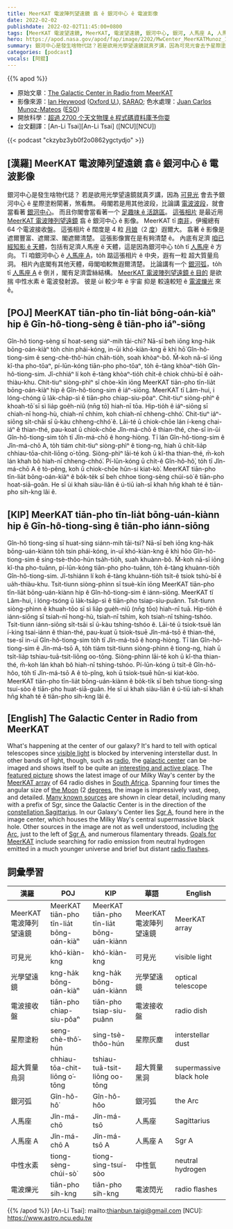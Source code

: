 ```yaml
---
title: MeerKAT 電波陣列望遠鏡 翕 ê 銀河中心 ê 電波影像
date: 2022-02-02
publishdate: 2022-02-02T11:45:00+0800
tags: [MeerKAT 電波望遠鏡, MeerKAT, 電波望遠鏡, 銀河中心, 銀河, 人馬座 A, 人馬座, 超大質量烏洞, 中性水素, 水素, 電波發射源, 電波接收盤組, 光學望遠鏡]
hero: https://apod.nasa.gov/apod/fap/image/2202/MwCenter_MeerKATMunoz_1080_annotated.jpg
summary: 銀河中心是發生啥物代誌？若是欲用光學望遠鏡就真歹講，因為可見光會去予星際塗粉閘著，煞看無。
categories: [podcast]
vocals: [阿錕]
---
```


{{% apod %}}

- 原始文章：[The Galactic Center in Radio from MeerKAT](https://apod.nasa.gov/apod/ap220202.html)
- 影像來源：[Ian Heywood](https://www.physics.ox.ac.uk/our-people/Heywood) ([Oxford U.](https://www.physics.ox.ac.uk/)), [SARAO](https://www.sarao.ac.za/); 色水處理：[Juan Carlos Munoz-Mateos](https://flickr.com/photos/astro_jcm/) ([ESO](https://www.eso.org/))
- 開放科學：[超過 2700 个天文物理 ê 程式碼資料庫予你耍](https://ascl.net/code/all)
- 台文翻譯：[An-Li Tsai][An-Li Tsai] ([NCU][NCU])

{{< podcast "ckzybz3yb0f2o0862ygctydjo" >}}

## [漢羅] MeerKAT 電波陣列望遠鏡 翕 ê 銀河中心 ê 電波影像
銀河中心是發生啥物代誌？
若是欲用光學望遠鏡就真歹講，因為 [可見光][visible light] 會去予銀河中心 ê 星際塗粉閘著，煞看無。
毋閣若是用其他波段，比論講 [電波波段][radio]，就會當看著 [銀河中心][galactic center]。
而且你閣會當看著一个 [足趣味 ê 活跳區][interesting and active place]。
[這張相片][featured picture] 是最近用 [MeerKAT 電波陣列望遠鏡][MeerKAT array] 翕 ê 銀河中心 ê 影像。
MeerKAT tī [南非][South Africa]，伊攏總有 64 个電波接收盤。
這張相片 ê 闊度是 4 粒 [月娘][the Moon]（2 [度][degrees]）遐爾大。
翕著 ê 影像是遮爾豐富、遮爾深、閣遮爾清楚。
這張影像實在是有夠清楚 ê。
內底有足濟 [咱已經知影 ê 天體][Many known sources]，包括有足濟人馬座 ê 天體，這是因為銀河中心 to̍h tī [人馬座][constellation Sagittarius] ê 方向。
Tī 咱銀河中心 ê [人馬座 A][Sgr A 1]，to̍h 踮這張相片 ê 中央，遐有一粒 超大質量烏洞。
相片內底閣有其他天體，毋閣咱較無遐爾清楚。
比論講有一个 [銀河弧][the Arc]，to̍h tī [人馬座 A][Sgr A 2] ê 倒爿，閣有足濟雲絲結構。
[MeerKAT 電波陣列望遠鏡 ê 目的][Goals for MeerKAT] 是欲揣 中性水素 ê 電波發射源。
彼是 ùi 較少年 ê 宇宙 抑是 較遠較短 ê [電波爍光][radio flashes] 來 ê。


## [POJ] MeerKAT tiān-pho tīn-lia̍t bōng-oán-kiàⁿ hip ê Gîn-hô-tiong-sèng ê tiān-pho iáⁿ-siōng
Gîn-hô tiong-sèng sī hoat-seng siáⁿ-mih tāi-chì?
Nā-sī beh iōng kng-ha̍k bōng-oán-kiàⁿ to̍h chin phái-kóng, in-ūi khó-kiàn-kng ē khì hō͘ Gîn-hô-tiong-sim ê seng-chè-thô͘-hún cha̍h-tio̍h, soah khòaⁿ-bô.
M̄-koh nā-sī iōng kî-tha pho-tōaⁿ, pí-lūn-kóng tiān-pho pho-tōaⁿ, to̍h ē-tàng khòaⁿ-tio̍h Gîn-hô-tiong-sim.
Jî-chhiáⁿ lí koh ē-tàng khòaⁿ-tio̍h chi̍t-ê chiok chhù-bī ê oa̍h-thiàu-khu.
Chit-tiuⁿ siòng-phìⁿ sī chòe-kīn iōng MeerKAT tiān-pho tīn-lia̍t bōng-oán-kiàⁿ hip ê Gîn-hô-tiong-sim ê iáⁿ-siōng.
MeerKAT tī Lâm-hui, i lóng-chóng ū la̍k-cha̍p-sì ê tiān-pho chiap-siu-pôaⁿ.
Chit-tiuⁿ siòng-phìⁿ ê khoah-tō͘ sī sì lia̍p goe̍h-niû (nn̄g tō͘) hiah-nī tōa.
Hip-tio̍h ê iáⁿ-siōng sī chiah-nī hong-hù, chiah-nī chhim, koh chiah-nī chheng-chhó͘.
Chit-tiuⁿ iáⁿ-siōng si̍t-chāi sī ū-kàu chheng-chhó͘ ê.
Lāi-té ū chiok-chōe lán í-keng chai-iáⁿ ê thian-thé, pau-koat ū chiok-chōe Jîn-má-chō ê thian-thé, che-sī in-ūi Gîn-hô-tiong-sim to̍h tī Jîn-má-chō ê hong-hiòng.
Tī lán Gîn-hô-tiong-sim ê Jîn-má-chō A, to̍h tiám chit-tiuⁿ siòng-phìⁿ ê tiong-ng, hiah ū chi̍t-lia̍p chhiau-tōa-chit-liōng o͘-tōng.
Siòng-phìⁿ lāi-té koh ū kî-tha thian-thé, m̄-koh lán khah bô hiah-nī chheng-chhó͘.
Pí-lūn-kóng ū chi̍t-ê Gîn-hô-hô͘, to̍h tī Jîn-má-chō A ê tò-pêng, koh ū chiok-chōe hûn-si kiat-kò͘.
MeerKAT tiān-pho tīn-lia̍t bōng-oán-kiàⁿ ê bo̍k-te̍k sī beh chhoe tiong-sèng chúi-sò͘ ê tiān-pho hoat-siā-goân.
He sī ùi khah siàu-liân ê ú-tiū iah-sī khah hn̄g khah té ê tiān-pho sih-kng lâi ê.

## [KIP] MeerKAT tiān-pho tīn-lia̍t bōng-uán-kiànn hip ê Gîn-hô-tiong-sìng ê tiān-pho iánn-siōng
Gîn-hô tiong-sìng sī huat-sing siánn-mih tāi-tsì?
Nā-sī beh iōng kng-ha̍k bōng-uán-kiànn to̍h tsin phái-kóng, in-uī khó-kiàn-kng ē khì hōo Gîn-hô-tiong-sim ê sing-tsè-thôo-hún tsa̍h-tio̍h, suah khuànn-bô.
M̄-koh nā-sī iōng kî-tha pho-tuānn, pí-lūn-kóng tiān-pho pho-tuānn, to̍h ē-tàng khuànn-tio̍h Gîn-hô-tiong-sim.
Jî-tshiánn lí koh ē-tàng khuànn-tio̍h tsi̍t-ê tsiok tshù-bī ê ua̍h-thiàu-khu.
Tsit-tiunn siòng-phìnn sī tsuè-kīn iōng MeerKAT tiān-pho tīn-lia̍t bōng-uán-kiànn hip ê Gîn-hô-tiong-sim ê iánn-siōng.
MeerKAT tī Lâm-hui, i lóng-tsóng ū la̍k-tsa̍p-sì ê tiān-pho tsiap-siu-puânn.
Tsit-tiunn siòng-phìnn ê khuah-tōo sī sì lia̍p gue̍h-niû (nn̄g tōo) hiah-nī tuā.
Hip-tio̍h ê iánn-siōng sī tsiah-nī hong-hù, tsiah-nī tshim, koh tsiah-nī tshing-tshóo.
Tsit-tiunn iánn-siōng si̍t-tsāi sī ū-kàu tshing-tshóo ê.
Lāi-té ū tsiok-tsuē lán í-king tsai-iánn ê thian-thé, pau-kuat ū tsiok-tsuē Jîn-má-tsō ê thian-thé, tse-sī in-uī Gîn-hô-tiong-sim to̍h tī Jîn-má-tsō ê hong-hiòng.
Tī lán Gîn-hô-tiong-sim ê Jîn-má-tsō A, to̍h tiám tsit-tiunn siòng-phìnn ê tiong-ng, hiah ū tsi̍t-lia̍p tshiau-tuā-tsit-liōng oo-tōng.
Siòng-phìnn lāi-té koh ū kî-tha thian-thé, m̄-koh lán khah bô hiah-nī tshing-tshóo.
Pí-lūn-kóng ū tsi̍t-ê Gîn-hô-hôo, to̍h tī Jîn-má-tsō A ê tò-pîng, koh ū tsiok-tsuē hûn-si kiat-kòo.
MeerKAT tiān-pho tīn-lia̍t bōng-uán-kiànn ê bo̍k-ti̍k sī beh tshue tiong-sìng tsuí-sòo ê tiān-pho huat-siā-guân.
He sī uì khah siàu-liân ê ú-tiū iah-sī khah hn̄g khah té ê tiān-pho sih-kng lâi ê.

## [English] The Galactic Center in Radio from MeerKAT
What's happening at the center of our galaxy?
It's hard to tell with optical telescopes since [visible light][visible light] is blocked by intervening interstellar dust.
In other bands of light, though, such as [radio][radio], the [galactic center][galactic center] can be imaged and shows itself to be quite an [interesting and active place][interesting and active place].
The [featured picture][featured picture] shows the latest image of our Milky Way's center by the [MeerKAT array][MeerKAT array] of 64 radio dishes in [South Africa][South Africa].
Spanning four times the angular size of [the Moon][the Moon] (2 [degrees][degrees], the image is impressively vast, deep, and detailed.
[Many known sources][Many known sources] are shown in clear detail, including many with a prefix of Sgr, since the Galactic Center is in the direction of the [constellation Sagittarius][constellation Sagittarius].
In our Galaxy's Center lies [Sgr A][Sgr A 1], found here in the image center, which houses the Milky Way's central supermassive black hole.
Other sources in the image are not as well understood, including [the Arc][the Arc], just to the left of [Sgr A][Sgr A 2], and numerous filamentary threads.
[Goals for MeerKAT][Goals for MeerKAT] include searching for radio emission from neutral hydrogen emitted in a much younger universe and brief but distant [radio flashes][radio flashes].

## 詞彙學習

|漢羅|POJ|KIP|華語|English|
|-|-|-|-|-|
|MeerKAT 電波陣列望遠鏡|MeerKAT tiān-pho tīn-lia̍t bōng-oán-kiàⁿ|MeerKAT tiān-pho tīn-lia̍t bōng-uán-kiànn|MeerKAT 電波陣列望遠鏡|MeerKAT array|
|可見光|khó-kiàn-kng|khó-kiàn-kng|可見光|visible light|
|光學望遠鏡|kng-ha̍k bōng-oán-kiàⁿ|kng-ha̍k bōng-uán-kiànn|光學望遠鏡|optical telescope|
|電波接收盤|tiān-pho chiap-siu-pôaⁿ|tiān-pho tsiap-siu-puânn|電波接收盤|radio dish|
|星際塗粉|seng-chè-thô͘-hún|sing-tsè-thôo-hún|星際灰塵|interstellar dust|
|超大質量烏洞|chhiau-tōa-chit-liōng o͘-tōng|tshiau-tuā-tsit-liōng oo-tōng|超大質量黑洞|supermassive black hole|
|銀河弧|Gîn-hô-hô͘|Gîn-hô-hôo|銀河弧|the Arc|
|人馬座|Jîn-má-chō|Jîn-má-tsō|人馬座|Sagittarius|
|人馬座 A|Jîn-má-chō A|Jîn-má-tsō A|人馬座 A|Sgr A|
|中性水素|tiong-sèng-chúi-sò͘|tiong-sìng-tsuí-sòo|中性氫|neutral hydrogen|
|電波爍光|tiān-pho sih-kng|tiān-pho sih-kng|電波閃光|radio flashes|

{{% /apod %}}
[An-Li Tsai]: mailto:thianbun.taigi@gmail.com
[NCU]: https://www.astro.ncu.edu.tw

[copyright]: https://apod.nasa.gov/apod/fap/lib/about_apod.html#srapply

[visible light]:https://science.nasa.gov/ems/09_visiblelight
[radio]:https://science.nasa.gov/ems/05_radiowaves
[galactic center]:https://apod.nasa.gov/apod/ap180729.html
[interesting and active place]:https://www.sarao.ac.za/media-releases/new-meerkat-radio-image-reveals-complex-heart-of-the-milky-way/
[featured picture]:https://flickr.com/photos/astro_jcm/51847931721/
[MeerKAT array]:https://www.sarao.ac.za/gallery/meerkat/
[South Africa]:https://en.wikipedia.org/wiki/South_Africa
[the Moon]:https://solarsystem.nasa.gov/moons/earths-moon/overview/
[degrees]:https://www.mathsisfun.com/geometry/degrees.html
[Many known sources]:https://apod.nasa.gov/apod/ap020803.html
[constellation Sagittarius]:https://en.wikipedia.org/wiki/Sagittarius_(constellation)
[Sgr A 1]:https://en.wikipedia.org/wiki/Sagittarius_A
[the Arc]:https://apod.nasa.gov/apod/ap020521.html
[Sgr A 2]:https://apod.nasa.gov/apod/ap180122.html
[Goals for MeerKAT]:https://www.sarao.ac.za/large-survey-projects/
[radio flashes]:http://astronomy.swin.edu.au/cosmos/F/Fast+Radio+Bursts
